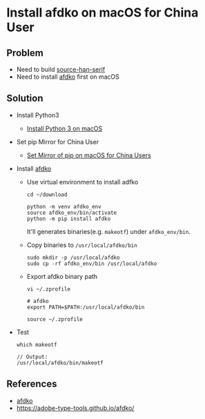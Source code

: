 # Install afdko on macOS for China User

## Problem
* Need to build [source-han-serif](https://github.com/adobe-fonts/source-han-serif)
* Need to install [afdko](https://github.com/adobe-type-tools/afdko/) first on macOS

## Solution
* Install Python3
  * [Install Python 3 on macOS](https://github.com/northbright/Notes/blob/master/python/install-python3-on-macos.md)

* Set pip Mirror for China User
  * [Set Mirror of pip on macOS for China Users](https://github.com/northbright/Notes/blob/master/python/set-mirror-of-pip-on-macos-for-china-users.md)

* Install [afdko](https://github.com/adobe-type-tools/afdko/)

  * Use virtual environment to install adfko

    ```shell
    cd ~/download

    python -m venv afdko_env
    source afdko_env/bin/activate
    python -m pip install afdko
    ```

    It'll generates binaries(e.g. `makeotf`) under `afdko_env/bin`.

  * Copy binaries to `/usr/local/afdko/bin`

    ```shell
    sudo mkdir -p /usr/local/afdko
    sudo cp -rf afdko_env/bin /usr/local/afdko
    ```

  * Export afdko binary path

    ```shell
    vi ~/.zprofile
    ```

    ```shell
    # afdko
    export PATH=$PATH:/usr/local/afdko/bin
    ```

    ```shell
    source ~/.zprofile
    ```

* Test

  ```shell
  which makeotf

  // Output:
  /usr/local/afdko/bin/makeotf
  ```

## References
* [afdko](https://github.com/adobe-type-tools/afdko/)
* <https://adobe-type-tools.github.io/afdko/>
